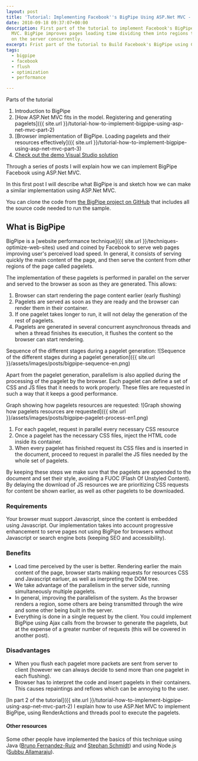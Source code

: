 ```yaml
---
layout: post
title: 'Tutorial: Implementing Facebook''s BigPipe Using ASP.Net MVC - Part 1'
date: 2010-09-18 09:37:07+00:00
description: First part of the tutorial to implement Facebook's BigPipe using ASP.Net
  MVC. BigPipe improves pages loading time dividing them into regions that are generated
  on the server concurrently.
excerpt: Frist part of the tutorial to Build Facebook's BigPipe using C#. Source code to make pagelets and achieve delayed parallel execution in an ASP.Net MVC website.
tags:
  - bigpipe
  - facebook
  - flush
  - optimization
  - performance

---
```


Parts of the tutorial

1.  Introduction to BigPipe
2.  [How ASP.Net MVC fits in the model. Registering and generating
    pagelets]({{ site.url }}/tutorial-how-to-implement-bigpipe-using-asp-net-mvc-part-2)
3.  [Browser implementation of BigPipe. Loading pagelets and their
    resources effectively]({{ site.url }}/tutorial-how-to-implement-bigpipe-using-asp-net-mvc-part-3)
4.  [Check out the demo Visual Studio solution](https://github.com/JMPerez/BigPipe)

Through a series of posts I will explain how we can implement BigPipe Facebook using ASP.Net MVC.

In this first post I will describe what BigPipe is and sketch how we can make a similar implementation using ASP.Net MVC.

You can clone the code from [the BigPipe project on GitHub](https://github.com/JMPerez/BigPipe)  that includes all the source code needed to run the sample.

## What is BigPipe
BigPipe is a [website performance technique]({{ site.url }}/techniques-optimize-web-sites) used and coined by Facebook to serve web pages improving user's perceived load speed. In general, it consists of serving quickly the main content of the page, and then serve the content from other regions of the page called pagelets.

The implementation of these pagelets is performed in parallel on the server and served to the browser as soon as they are generated. This allows:

1.  Browser can start rendering the page content earlier (early
    flushing)
2.  Pagelets are served as soon as they are ready and the browser can
    render them in their container.
3.  If one pagelet takes longer to run, it will not delay the generation
    of the rest of pagelets.
4.  Pagelets are generated in several concurrent asynchronous threads
    and when a thread finishes its execution, it flushes the content so
    the browser can start rendering.

Sequence of the different stages during a pagelet generation:
![Sequence of the different stages during a pagelet generation]({{ site.url }}/assets/images/posts/bigpipe-sequence-en.png)

Apart from the pagelet generation, parallelism is also applied during the processing of the pagelet by the browser. Each pagelet can define a set of CSS and JS files that it needs to work properly. These files are requested in such a way that it keeps a good performance.

Graph showing how pagelets resources are requested:
![Graph showing how pagelets resources are requested]({{ site.url }}/assets/images/posts/bigpipe-pagelet-process-en1.png)

1.  For each pagelet, request in parallel every necessary CSS resource
2.  Once a pagelet has the necessary CSS files, inject the HTML code
    inside its container.
3.  When every pagelet has finished request its CSS files and is
    inserted in the document, proceed to request in parallel the JS
    files needed by the whole set of pagelets.

By keeping these steps we make sure that the pagelets are appended to
the document and set their style, avoiding a FUOC (Flash Of Unstyled
Content). By delaying the download of JS resources we are prioritizing
CSS requests for content be shown earlier, as well as other pagelets to
be downloaded.

### Requirements

Your browser must support Javascript, since the content is embedded
using Javascript. Our implementation takes into account progressive
enhancement to serve pages not using BigPipe for browsers without
Javascript or search engine bots (keeping SEO and accessibility).

### Benefits

-   Load time perceived by the user is better. Rendering earlier the
    main content of the page, browser starts making requests for
    resources CSS and Javascript earluer, as well as inerpreting the DOM
    tree.
-   We take advantage of the parallelism in the server side,  running
    simultaneously multiple pagelets.
-   In general, improving the parallelism of the system. As the browser
    renders a region, some others are being transmitted through the wire
    and some other being built in the server.
-   Everything is done in a single request by the client. You could
    implement BigPipe using Ajax calls from the browser to generate the
    pagelets, but at the expense of a greater number of requests (this
    will be covered in another post).

### Disadvantages

-   When you flush each pagelet more packets are sent from server to
    client (however we can always decide to send more than one pagelet
    in each flushing).
-   Browser has to interpret the code and insert pagelets in their
    containers. This causes repaintings and reflows which can be
    annoying to the user.

[In part 2 of the tutorial]({{ site.url }}/tutorial-how-to-implement-bigpipe-using-asp-net-mvc-part-2) I explain how to use ASP.Net MVC to implement BigPipe, using RenderActions and threads pool to execute the pagelets.

#### Other resources

Some other people have implemented the basics of this technique using Java ([Bruno Fernandez-Ruiz](http://www.olympum.com/java/facebook-bigpipe-in-an-async-servlet/) and [Stephan Schmidt](http://codemonkeyism.com/facebook-bigpipe-java/)) and using Node.js ([Subbu Allamaraju](http://www.subbu.org/blog/2010/07/bigpipe-done-in-node-js)).
